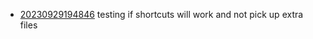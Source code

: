 - [20230929194846](/zet/20230929194846/README.md) testing if shortcuts will work and not pick up extra files

